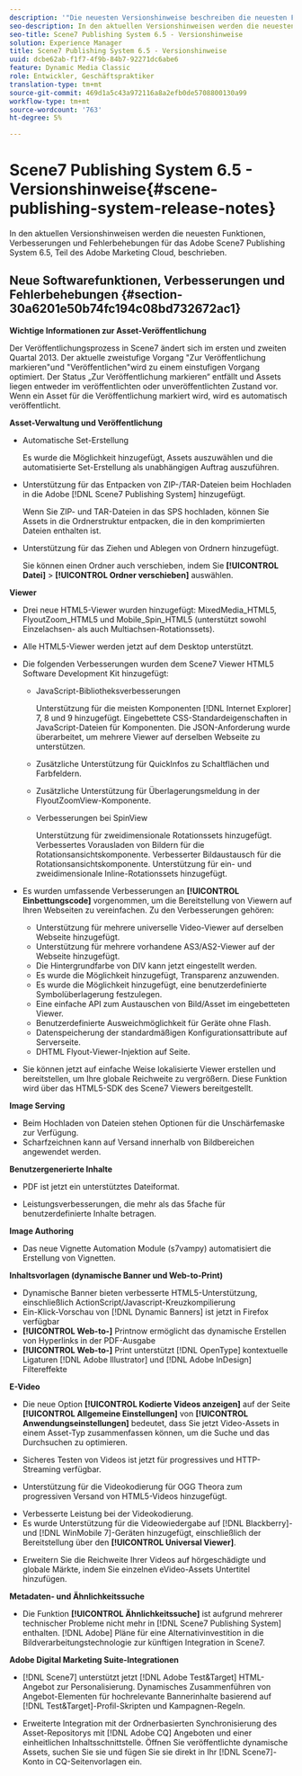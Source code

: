```yaml
---
description: '"Die neuesten Versionshinweise beschreiben die neuesten Funktionen, Verbesserungen und Fehlerbehebungen für Adobe Scene7 Publishing System 6.5, Teil der Adobe Experience Manager-Lösung in der Adobe Marketing Cloud."'
seo-description: In den aktuellen Versionshinweisen werden die neuesten Funktionen, Verbesserungen und Fehlerbehebungen für das Adobe Scene7 Publishing System 6.5, Teil des Adobe Marketing Cloud, beschrieben.
seo-title: Scene7 Publishing System 6.5 - Versionshinweise
solution: Experience Manager
title: Scene7 Publishing System 6.5 - Versionshinweise
uuid: dcbe62ab-f1f7-4f9b-84b7-92271dc6abe6
feature: Dynamic Media Classic
role: Entwickler, Geschäftspraktiker
translation-type: tm+mt
source-git-commit: 469d1a5c43a972116a8a2efb0de5708800130a99
workflow-type: tm+mt
source-wordcount: '763'
ht-degree: 5%

---
```



# Scene7 Publishing System 6.5 - Versionshinweise{#scene-publishing-system-release-notes}

In den aktuellen Versionshinweisen werden die neuesten Funktionen, Verbesserungen und Fehlerbehebungen für das Adobe Scene7 Publishing System 6.5, Teil des Adobe Marketing Cloud, beschrieben.

## Neue Softwarefunktionen, Verbesserungen und Fehlerbehebungen {#section-30a6201e50b74fc194c08bd732672ac1}

**Wichtige Informationen zur Asset-Veröffentlichung**

Der Veröffentlichungsprozess in Scene7 ändert sich im ersten und zweiten Quartal 2013. Der aktuelle zweistufige Vorgang &quot;Zur Veröffentlichung markieren&quot;und &quot;Veröffentlichen&quot;wird zu einem einstufigen Vorgang optimiert. Der Status „Zur Veröffentlichung markieren“ entfällt und Assets liegen entweder im veröffentlichten oder unveröffentlichten Zustand vor. Wenn ein Asset für die Veröffentlichung markiert wird, wird es automatisch veröffentlicht. 

**Asset-Verwaltung und Veröffentlichung**

* Automatische Set-Erstellung

   Es wurde die Möglichkeit hinzugefügt, Assets auszuwählen und die automatisierte Set-Erstellung als unabhängigen Auftrag auszuführen.
* Unterstützung für das Entpacken von ZIP-/TAR-Dateien beim Hochladen in die Adobe [!DNL Scene7 Publishing System] hinzugefügt.

   Wenn Sie ZIP- und TAR-Dateien in das SPS hochladen, können Sie Assets in die Ordnerstruktur entpacken, die in den komprimierten Dateien enthalten ist.

* Unterstützung für das Ziehen und Ablegen von Ordnern hinzugefügt.

   Sie können einen Ordner auch verschieben, indem Sie **[!UICONTROL Datei]** > **[!UICONTROL Ordner verschieben]** auswählen.

**Viewer**

* Drei neue HTML5-Viewer wurden hinzugefügt: MixedMedia_HTML5, FlyoutZoom_HTML5 und Mobile_Spin_HTML5 (unterstützt sowohl Einzelachsen- als auch Multiachsen-Rotationssets).

<!-- 
  [More information](http://help.adobe.com/en_US/scene7/using/WS6E593DEA-7D81-4cd6-84B0-85E8BB274176.html#WS1c46793299cf21d77e926d1613177f0a020-8000.html).  -->
* Alle HTML5-Viewer werden jetzt auf dem Desktop unterstützt.

<!--   [More information](http://help.adobe.com/en_US/scene7/using/WS6E593DEA-7D81-4cd6-84B0-85E8BB274176.html#WS1c46793299cf21d77e926d1613177f0a020-8000.html). -->
* Die folgenden Verbesserungen wurden dem Scene7 Viewer HTML5 Software Development Kit hinzugefügt:

   * JavaScript-Bibliotheksverbesserungen

      Unterstützung für die meisten Komponenten [!DNL Internet Explorer] 7, 8 und 9 hinzugefügt. Eingebettete CSS-Standardeigenschaften in JavaScript-Dateien für Komponenten. Die JSON-Anforderung wurde überarbeitet, um mehrere Viewer auf derselben Webseite zu unterstützen.

   * Zusätzliche Unterstützung für QuickInfos zu Schaltflächen und Farbfeldern.
   * Zusätzliche Unterstützung für Überlagerungsmeldung in der FlyoutZoomView-Komponente.
   * Verbesserungen bei SpinView

      Unterstützung für zweidimensionale Rotationssets hinzugefügt. Verbessertes Vorausladen von Bildern für die Rotationsansichtskomponente. Verbesserter Bildaustausch für die Rotationsansichtskomponente. Unterstützung für ein- und zweidimensionale Inline-Rotationssets hinzugefügt.

* Es wurden umfassende Verbesserungen an **[!UICONTROL Einbettungscode]** vorgenommen, um die Bereitstellung von Viewern auf Ihren Webseiten zu vereinfachen. Zu den Verbesserungen gehören:

   * Unterstützung für mehrere universelle Video-Viewer auf derselben Webseite hinzugefügt.
   * Unterstützung für mehrere vorhandene AS3/AS2-Viewer auf der Webseite hinzugefügt.
   * Die Hintergrundfarbe von DIV kann jetzt eingestellt werden.
   * Es wurde die Möglichkeit hinzugefügt, Transparenz anzuwenden.
   * Es wurde die Möglichkeit hinzugefügt, eine benutzerdefinierte Symbolüberlagerung festzulegen.
   * Eine einfache API zum Austauschen von Bild/Asset im eingebetteten Viewer.
   * Benutzerdefinierte Ausweichmöglichkeit für Geräte ohne Flash.
   * Datenspeicherung der standardmäßigen Konfigurationsattribute auf Serverseite.
   * DHTML Flyout-Viewer-Injektion auf Seite.

* Sie können jetzt auf einfache Weise lokalisierte Viewer erstellen und bereitstellen, um Ihre globale Reichweite zu vergrößern. Diese Funktion wird über das HTML5-SDK des Scene7 Viewers bereitgestellt.

**Image Serving**

* Beim Hochladen von Dateien stehen Optionen für die Unschärfemaske zur Verfügung.
* Scharfzeichnen kann auf Versand innerhalb von Bildbereichen angewendet werden.

**Benutzergenerierte Inhalte**

* PDF ist jetzt ein unterstütztes Dateiformat.

<!--   [More information](http://help.adobe.com/en_US/scene7/using/WSe8b0455615e2dc47-2df907a712f31201b35-8000.html).  -->
* Leistungsverbesserungen, die mehr als das 5fache für benutzerdefinierte Inhalte betragen.

**Image Authoring**

* Das neue Vignette Automation Module (s7vampy) automatisiert die Erstellung von Vignetten.

**Inhaltsvorlagen (dynamische Banner und Web-to-Print)**

* Dynamische Banner bieten verbesserte HTML5-Unterstützung, einschließlich ActionScript/Javascript-Kreuzkompilierung
* Ein-Klick-Vorschau von [!DNL Dynamic Banners] ist jetzt in Firefox verfügbar
* **[!UICONTROL Web-to-]** Printnow ermöglicht das dynamische Erstellen von Hyperlinks in der PDF-Ausgabe
* **[!UICONTROL Web-to-]** Print unterstützt  [!DNL OpenType] kontextuelle Ligaturen  [!DNL Adobe Illustrator] und  [!DNL Adobe InDesign] Filtereffekte

**E-Video**

* Die neue Option **[!UICONTROL Kodierte Videos anzeigen]** auf der Seite **[!UICONTROL Allgemeine Einstellungen]** von **[!UICONTROL Anwendungseinstellungen]** bedeutet, dass Sie jetzt Video-Assets in einem Asset-Typ zusammenfassen können, um die Suche und das Durchsuchen zu optimieren.

<!--   [More information](http://help.adobe.com/en_US/scene7/using/WSCCBA9D3A-06A3-4f29-AF6B-36CBB2A655F1.html).  -->

* Sicheres Testen von Videos ist jetzt für progressives und HTTP-Streaming verfügbar.

<!--   [More information](http://help.adobe.com/en_US/scene7/using/WSd968ca97bf01df72-5efde3a123268dd80f5-8000.html). -->
* Unterstützung für die Videokodierung für OGG Theora zum progressiven Versand von HTML5-Videos hinzugefügt.

<!--   [More information](http://help.adobe.com/en_US/scene7/using/WSE86ACF2B-BD50-4c48-A1D7-9CD4405B62D0.html#WS1c46793299cf21d7-39fae9c1131ba8968f7-7fff.html). -->
* Verbesserte Leistung bei der Videokodierung.
* Es wurde Unterstützung für die Videowiedergabe auf [!DNL Blackberry]- und [!DNL WinMobile 7]-Geräten hinzugefügt, einschließlich der Bereitstellung über den **[!UICONTROL Universal Viewer]**.

<!--   [More information](http://help.adobe.com/en_US/scene7/using/WS6E593DEA-7D81-4cd6-84B0-85E8BB274176.html#WS1c46793299cf21d77e926d1613177f0a020-8000.html) or the [eVideo chapter](http://help.adobe.com/en_US/scene7/using/WS53492AE1-6029-45d8-BF80-F4B5CF33EB08.html). -->

* Erweitern Sie die Reichweite Ihrer Videos auf hörgeschädigte und globale Märkte, indem Sie einzelnen eVideo-Assets Untertitel hinzufügen.

<!--   See [More information](http://help.adobe.com/en_US/scene7/using/WS98ca2e6790647c06-6f6f53e137b959f094-8000.html). -->

**Metadaten- und Ähnlichkeitssuche**

* Die Funktion **[!UICONTROL Ähnlichkeitssuche]** ist aufgrund mehrerer technischer Probleme nicht mehr in [!DNL Scene7 Publishing System] enthalten. [!DNL Adobe] Pläne für eine Alternativinvestition in die Bildverarbeitungstechnologie zur künftigen Integration in Scene7.

**Adobe Digital Marketing Suite-Integrationen**

* [!DNL Scene7] unterstützt jetzt  [!DNL Adobe Test&Target] HTML-Angebot zur Personalisierung. Dynamisches Zusammenführen von Angebot-Elementen für hochrelevante Bannerinhalte basierend auf [!DNL Test&Target]-Profil-Skripten und Kampagnen-Regeln.

* Erweiterte Integration mit der Ordnerbasierten Synchronisierung des Asset-Repositorys mit [!DNL Adobe CQ] Angeboten und einer einheitlichen Inhaltsschnittstelle. Öffnen Sie veröffentlichte dynamische Assets, suchen Sie sie und fügen Sie sie direkt in Ihr [!DNL Scene7]-Konto in CQ-Seitenvorlagen ein.

